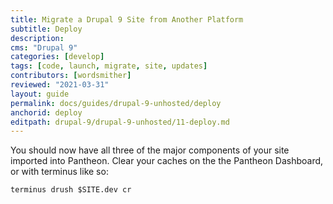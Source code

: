 ```yaml
---
title: Migrate a Drupal 9 Site from Another Platform
subtitle: Deploy
description: 
cms: "Drupal 9"
categories: [develop]
tags: [code, launch, migrate, site, updates]
contributors: [wordsmither]
reviewed: "2021-03-31"
layout: guide
permalink: docs/guides/drupal-9-unhosted/deploy
anchorid: deploy
editpath: drupal-9/drupal-9-unhosted/11-deploy.md
---
```

You should now have all three of the major components of your site imported into Pantheon. Clear your caches on the the Pantheon Dashboard, or with terminus like so:

  ```bash{promptUser: user}
  terminus drush $SITE.dev cr
  ```

<Partial file="drupal-9/launch-using-launch.md" />